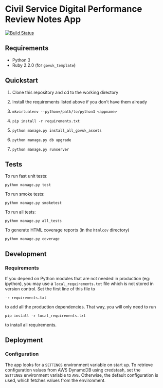 # Civil Service Digital Performance Review Notes App

[![Build Status](https://travis-ci.org/crossgovernmentservices/csd-notes.svg)](https://travis-ci.org/crossgovernmentservices/csd-notes)


## Requirements

- Python 3
- Ruby 2.2.0 (for `govuk_template`)


## Quickstart

1. Clone this repository and cd to the working directory

2. Install the requirements listed above if you don't have them already

3. `mkvirtualenv --python=/path/to/python3 <appname>`

4. `pip install -r requirements.txt`

5. `python manage.py install_all_govuk_assets`

6. `python manage.py db upgrade`

7. `python manage.py runserver`


## Tests

To run fast unit tests:
```
python manage.py test
```

To run smoke tests:
```
python manage.py smoketest
```

To run all tests:
```
python manage.py all_tests
```

To generate HTML coverage reports (in the `htmlcov` directory)
```
python manage.py coverage
```


## Development

### Requirements

If you depend on Python modules that are not needed in production (eg: ipython),
you may use a `local_requirements.txt` file which is not stored in version
control. Set the first line of this file to
```
-r requirements.txt
```
to add all the production dependencies. That way, you will only need to run
```
pip install -r local_requirements.txt
```
to install all requirements.


## Deployment

### Configuration

The app looks for a `SETTINGS` environment variable on start up.  To retrieve
configuration values from AWS DynamoDB using credstash, set the `SETTINGS`
environment variable to `AWS`.  Otherwise, the default configuration is used,
which fetches values from the environment.
